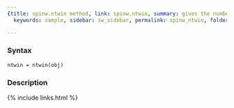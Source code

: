 ```yaml
---
{title: spinw.ntwin method, link: spinw.ntwin, summary: gives the number of twins,
  keywords: sample, sidebar: sw_sidebar, permalink: spinw_ntwin, folder: spinw, mathjax: 'true'}

---
```


### Syntax

`ntwin = ntwin(obj)`

### Description



{% include links.html %}
